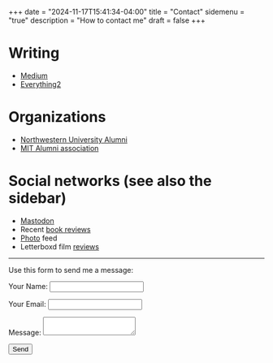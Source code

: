 +++
date = "2024-11-17T15:41:34-04:00"
title = "Contact"
sidemenu = "true"
description = "How to contact me"
draft = false
+++

# Writing

* [Medium](https://rmagahiz.medium.com/)
* [Everything2](https://www.everything2.com/user/milkfish)

# Organizations

* [Northwestern University Alumni](https://www.alumni.northwestern.edu/s/1479/02-naa/16/home.aspx?gid=2&pgid=20761)
* [MIT Alumni association](https://alum.mit.edu/)

# Social networks (see also the sidebar)
* <a rel="me" href="https://noc.social/@Zerofactorial">Mastodon</a>
* Recent [book reviews](https://books.theunseen.city/user/4thace/books)
* [Photo](https://pixey.org/i/web/profile/515736985118386604) feed
* Letterboxd film [reviews](https://letterboxd.com/anderson_petaQ/films/reviews/)

<hr />

Use this form to send me a message:

<form name="contact" method="POST" data-netlify="true">
  <p>
    <label>Your Name: <input type="text" name="name" /></label>
  </p>
  <p>
    <label>Your Email: <input type="email" name="email" /></label>
  </p>
  <p>
    <label>Message: <textarea name="message"></textarea></label>
  </p>
  <p>
    <button type="submit">Send</button>
  </p>
</form>
